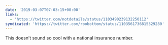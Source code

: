 ```yaml
---
date: '2019-03-07T07:03:15+00:00'
links:
  - 'https://twitter.com/notdetails/status/1103490239132250112'
syndicated: 'https://twitter.com/roobottom/status/1103561736815329280'
---
```

This doesn’t sound so cool with a national insurance number. 
